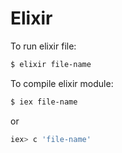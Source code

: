 # Elixir

To run elixir file:

```sh
$ elixir file-name
```

To compile elixir module:
```sh
$ iex file-name
```

or 

```sh
iex> c 'file-name'
```